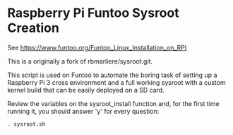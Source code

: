 # Raspberry Pi Funtoo Sysroot Creation 

See https://www.funtoo.org/Funtoo_Linux_Installation_on_RPI

This is a originally a fork of rbmarliere/sysroot.git.

This script is used on Funtoo to automate the boring task of setting up a Raspberry Pi 3 cross environment and a full working sysroot with a custom kernel build that can be easily deployed on a SD card.

Review the variables on the sysroot_install function and, for the first time running it, you should answer 'y' for every question:

```sh
. sysroot.sh
```
